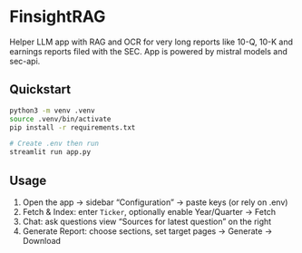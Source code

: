 # FinsightRAG
Helper LLM app with RAG and OCR for very long reports like 10-Q, 10-K and earnings reports filed with the SEC. App is powered by mistral models and sec-api.


## Quickstart
```bash
python3 -m venv .venv
source .venv/bin/activate
pip install -r requirements.txt

# Create .env then run
streamlit run app.py
```

## Usage
1. Open the app → sidebar “Configuration” → paste keys (or rely on .env)
2. Fetch & Index: enter `Ticker`, optionally enable Year/Quarter → Fetch
3. Chat: ask questions view “Sources for latest question” on the right
4. Generate Report: choose sections, set target pages → Generate → Download
